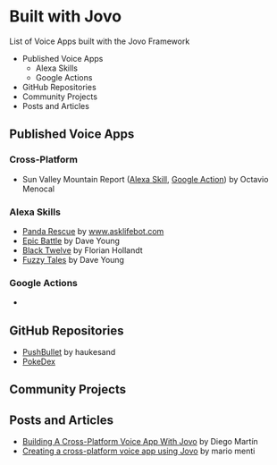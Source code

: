 # Built with Jovo
List of Voice Apps built with the Jovo Framework

* Published Voice Apps
  * Alexa Skills
  * Google Actions
* GitHub Repositories
* Community Projects
* Posts and Articles

## Published Voice Apps

### Cross-Platform
* Sun Valley Mountain Report ([Alexa Skill](https://www.amazon.com/Sun-Valley-Company-Mountain-Report/dp/B077GB6WVP), [Google Action](https://assistant.google.com/services/a/id/62396494ec955c92/)) by Octavio Menocal

### Alexa Skills
* [Panda Rescue](https://www.amazon.com/dp/B078LL5ZL3) by www.asklifebot.com
* [Epic Battle](https://www.amazon.com/dp/B076P56PCF) by Dave Young
* [Black Twelve](https://www.amazon.com/dp/B0788NRQH3) by Florian Hollandt
* [Fuzzy Tales](https://www.amazon.com/dp/B078RVLGX6) by Dave Young

### Google Actions
* 

## GitHub Repositories
* [PushBullet](https://github.com/haukesand/SearchBullet) by haukesand
* [PokeDex](https://github.com/dmarvp/jovoPokedex)

## Community Projects

## Posts and Articles
* [Building A Cross-Platform Voice App With Jovo](https://bespoken.io/blog/developer-diary-building-a-cross-platform-voice-app-with-jovo/) by Diego Martín
* [Creating a cross-platform voice app using Jovo](https://medium.com/@mariomenti/creating-a-cross-platform-voice-app-using-jovo-f9ee373569c) by mario menti

